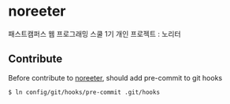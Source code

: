 # noreeter
패스트캠퍼스 웹 프로그래밍 스쿨 1기 개인 프로젝트 : 노리터


## Contribute

Before contribute to [noreeter](https://github.com/goohooh/noreeter), should add pre-commit to git hooks

```
$ ln config/git/hooks/pre-commit .git/hooks
```
